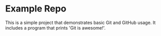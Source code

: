 # Example Repo

This is a simple project that demonstrates basic Git and GitHub usage. It includes a program that prints 'Git is awesome!'.
